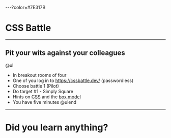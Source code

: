 ---?color=#7E317B

# CSS Battle

---

## Pit your wits against your colleagues

@ul
- In breakout rooms of four
- One of you log in to <https://cssbattle.dev/> (passwordless)
- Choose battle 1 (Pilot)
- Do target #1 - Simply Square
- Hints on [CSS](https://developer.mozilla.org/en-US/docs/Learn/CSS/First_steps/Getting_started) and the [box model](https://developer.mozilla.org/en-US/docs/Web/CSS/CSS_Box_Model/Introduction_to_the_CSS_box_model)
- You have five minutes
@ulend

---

# Did you learn anything?

